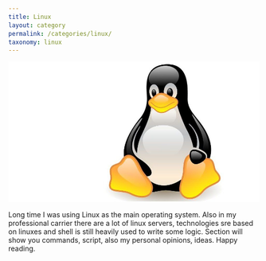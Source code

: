 ```yaml
---
title: Linux
layout: category
permalink: /categories/linux/
taxonomy: linux
---
```


![Linux](/assets/imgs/linux.jpg)

Long time I was using Linux as the main operating system. Also in my professional
carrier there are a lot of linux servers, technologies sre based on linuxes and shell is still heavily used
to write some logic. Section will show you commands, script, also my personal opinions, ideas.
Happy reading.